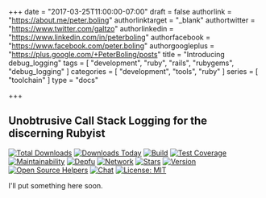 +++
date = "2017-03-25T11:00:00-07:00"
draft = false
authorlink = "https://about.me/peter.boling"
authorlinktarget = "_blank"
authortwitter = "https://www.twitter.com/galtzo"
authorlinkedin = "https://www.linkedin.com/in/peterboling"
authorfacebook = "https://www.facebook.com/peter.boling"
authorgoogleplus = "https://plus.google.com/+PeterBoling/posts"
title = "Introducing debug_logging"
tags = [ "development", "ruby", "rails", "rubygems", "debug_logging" ]
categories = [ "development", "tools", "ruby" ]
series = [ "toolchain" ]
type = "docs"

+++

## Unobtrusive Call Stack Logging for the discerning Rubyist

[![Total Downloads](https://img.shields.io/gem/rt/debug_logging.svg)](https://github.com/pboling/debug_logging)
[![Downloads Today](https://img.shields.io/gem/rd/debug_logging.svg)](https://github.com/pboling/debug_logging)
[![Build](https://img.shields.io/travis/pboling/debug_logging.svg)](https://travis-ci.org/pboling/debug_logging)
[![Test Coverage](https://api.codeclimate.com/v1/badges/1f36d7019c3b81cae1a2/test_coverage)](https://codeclimate.com/github/pboling/debug_logging/test_coverage)
[![Maintainability](https://api.codeclimate.com/v1/badges/1f36d7019c3b81cae1a2/maintainability)](https://codeclimate.com/github/pboling/debug_logging/maintainability)
[![Depfu](https://badges.depfu.com/badges/d1a4cf43255916521fef1e3685c61faa/count.svg)](https://depfu.com/github/pboling/debug_logging?project_id=2675)
[![Network](https://img.shields.io/github/forks/pboling/debug_logging.svg?style=social)](https://github.com/pboling/debug_logging/network)
[![Stars](https://img.shields.io/github/stars/pboling/debug_logging.svg?style=social)](https://github.com/pboling/debug_logging/stargazers)
[![Version](https://img.shields.io/gem/v/debug_logging.svg)](https://rubygems.org/gems/debug_logging)
[![Open Source Helpers](https://www.codetriage.com/pboling/debug_logging/badges/users.svg)](https://www.codetriage.com/pboling/debug_logging)
[![Chat](https://img.shields.io/gitter/room/pboling/debug_logging.svg)](https://gitter.im/pboling/debug_logging)
[![License: MIT](https://img.shields.io/badge/License-MIT-green.svg)](https://opensource.org/licenses/MIT)

I'll put something here soon.

